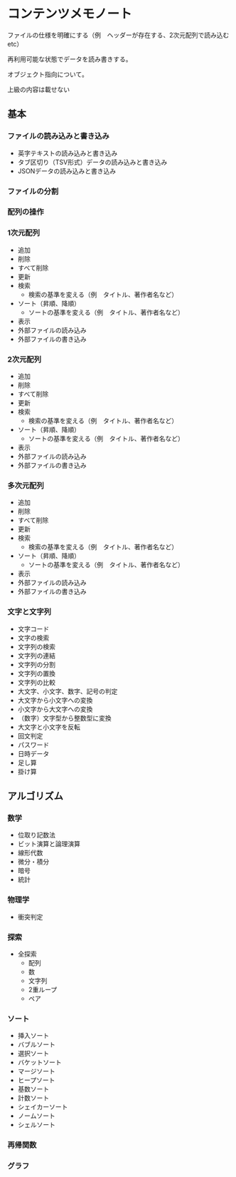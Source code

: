 # コンテンツメモノート

ファイルの仕様を明確にする（例　ヘッダーが存在する、2次元配列で読み込むetc）

再利用可能な状態でデータを読み書きする。

オブジェクト指向について。

上級の内容は載せない

## 基本

### ファイルの読み込みと書き込み

- 英字テキストの読み込みと書き込み
- タブ区切り（TSV形式）データの読み込みと書き込み
- JSONデータの読み込みと書き込み

### ファイルの分割

### 配列の操作

### 1次元配列

- 追加
- 削除
- すべて削除
- 更新
- 検索
  - 検索の基準を変える（例　タイトル、著作者名など）
- ソート（昇順、降順）
  - ソートの基準を変える（例　タイトル、著作者名など）
- 表示
- 外部ファイルの読み込み
- 外部ファイルの書き込み

### 2次元配列

- 追加
- 削除
- すべて削除
- 更新
- 検索
  - 検索の基準を変える（例　タイトル、著作者名など）
- ソート（昇順、降順）
  - ソートの基準を変える（例　タイトル、著作者名など）
- 表示
- 外部ファイルの読み込み
- 外部ファイルの書き込み

### 多次元配列

- 追加
- 削除
- すべて削除
- 更新
- 検索
  - 検索の基準を変える（例　タイトル、著作者名など）
- ソート（昇順、降順）
  - ソートの基準を変える（例　タイトル、著作者名など）
- 表示
- 外部ファイルの読み込み
- 外部ファイルの書き込み

### 文字と文字列

- 文字コード
- 文字の検索
- 文字列の検索
- 文字列の連結
- 文字列の分割
- 文字列の置換
- 文字列の比較
- 大文字、小文字、数字、記号の判定
- 大文字から小文字への変換
- 小文字から大文字への変換
- （数字）文字型から整数型に変換
- 大文字と小文字を反転
- 回文判定
- パスワード
- 日時データ
- 足し算
- 掛け算

## アルゴリズム

### 数学

- 位取り記数法
- ビット演算と論理演算
- 線形代数
- 微分・積分
- 暗号
- 統計

### 物理学

- 衝突判定

### 探索

- 全探索
  - 配列
  - 数
  - 文字列
  - 2重ループ
  - ペア

### ソート

- 挿入ソート
- バブルソート
- 選択ソート
- バケットソート
- マージソート
- ヒープソート
- 基数ソート
- 計数ソート
- シェイカーソート
- ノームソート
- シェルソート

### 再帰関数

### グラフ
